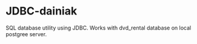 # JDBC-dainiak

SQL database utility using JDBC. Works with dvd_rental database on local postgree server.
